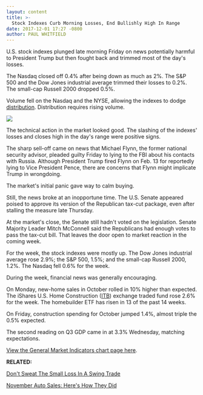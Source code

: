 ```yaml
---
layout: content
title: >-
  Stock Indexes Curb Morning Losses, End Bullishly High In Range
date: 2017-12-01 17:27 -0800
author: PAUL WHITFIELD
---
```






U.S. stock indexes plunged late morning Friday on news potentially harmful to President Trump but then fought back and trimmed most of the day's losses.




 The Nasdaq closed off 0.4% after being down as much as 2%. The S&P 500 and the Dow Jones industrial average trimmed their losses to 0.2%. The small-cap Russell 2000 dropped 0.5%.


Volume fell on the Nasdaq and the NYSE, allowing the indexes to dodge [distribution](http://www.investors.com/ibd-university/market-timing/market-tops/). Distribution requires rising volume.


![](https://www.investors.com/wp-content/uploads/2017/12/MP120117-143x300.png)


The technical action in the market looked good. The slashing of the indexes' losses and closes high in the day's range were positive signs.


The sharp sell-off came on news that Michael Flynn, the former national security advisor, pleaded guilty Friday to lying to the FBI about his contacts with Russia. Although President Trump fired Flynn on Feb. 13 for reportedly lying to Vice President Pence, there are concerns that Flynn might implicate Trump in wrongdoing.


The market's initial panic gave way to calm buying.


Still, the news broke at an inopportune time. The U.S. Senate appeared poised to approve its version of the Republican tax-cut package, even after stalling the measure late Thursday.


At the market's close, the Senate still hadn't voted on the legislation. Senate Majority Leader Mitch McConnell said the Republicans had enough votes to pass the tax-cut bill. That leaves the door open to market reaction in the coming week.


For the week, the stock indexes were mostly up. The Dow Jones industrial average rose 2.9%; the S&P 500, 1.5%; and the small-cap Russell 2000, 1.2%. The Nasdaq fell 0.6% for the week.


During the week, financial news was generally encouraging.



On Monday, new-home sales in October rolled in 10% higher than expected. The iShares U.S. Home Construction ([ITB](https://research.investors.com/quote.aspx?symbol=ITB)) exchange traded fund rose 2.6% for the week. The homebuilder ETF has risen in 13 of the past 14 weeks.


On Friday, construction spending for October jumped 1.4%, almost triple the 0.5% expected.


The second reading on Q3 GDP came in at 3.3% Wednesday, matching expectations.


[View the General Market Indicators chart page here](https://www.investors.com/wp-content/uploads/2017/12/gmi_120417.pdf).


**RELATED:**


[Don't Sweat The Small Loss In A Swing Trade](https://www.investors.com/research/swing-trading/small-swing-trade-loss-alibaba-saves-portfolio-money/)


[November Auto Sales: Here's How They Did](https://www.investors.com/news/november-u-s-auto-sales-fiat-chryslers-fall-gm-ford-toyota-on-tap/)




